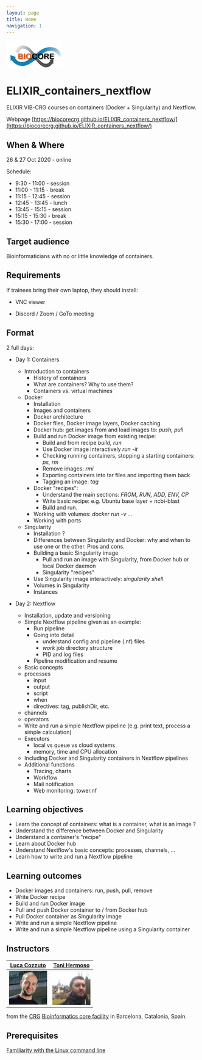 ```yaml
---
layout: page
title: Home
navigation: 1
---
```


![logo](https://raw.githubusercontent.com/CRG-CNAG/BioCoreMiscOpen/master/logo/biocore-logo_small.png) 

# ELIXIR_containers_nextflow

ELIXIR VIB-CRG courses on containers (Docker + Singularity) and Nextflow.

Webpage [https://biocorecrg.github.io/ELIXIR_containers_nextflow/](https://biocorecrg.github.io/ELIXIR_containers_nextflow/)

## When & Where

26 & 27 Oct 2020 - online<br>

Schedule:
- 9:30  - 11:00 - session
- 11:00 - 11:15 - break
- 11:15 - 12:45 - session
- 12:45 - 13:45 - lunch
- 13:45 - 15:15 - session
- 15:15 - 15:30 - break
- 15:30 - 17:00 - session

## Target audience

Bioinformaticians with no or little knowledge of containers.

## Requirements

If trainees bring their own laptop, they should install:

* VNC viewer

* Discord / Zoom / GoTo meeting

## Format

2 full days:
* Day 1: Containers
  * Introduction to containers
    * History of containers
    * What are containers? Why to use them?
    * Containers vs. virtual machines
  * Docker
    * Installation
    * Images and containers
    * Docker architecture
    * Docker files, Docker image layers, Docker caching
    * Docker hub: get images from and load images to: *push, pull*
    * Build and run Docker image from existing recipe:
      * Build and from recipe *build, run*
      * Use Docker image interactively *run -it*
      * Checking running containers, stopping a starting containers: *ps, rm*
      * Remove images: *rmi*
      * Exporting containers into tar files and importing them back
      * Tagging an image: *tag*
    * Docker "recipes":
      * Understand the main sections: *FROM, RUN, ADD, ENV, CP*
      * Write basic recipe: e.g. Ubuntu base layer + ncbi-blast
      * Build and run.
    * Working with volumes: *docker run -v ...*
    * Working with ports
  * Singularity
    * Installation ?
    * Differences between Singularity and Docker: why and when to use one or the other. Pros and cons.
    * Building a basic Singularity image
      * Pull and run an image with Singularity, from Docker hub or local Docker daemon
      * Singularity "recipes"
    * Use Singularity image interactively: *singularity shell*
    * Volumes in Singularity
    * Instances

* Day 2: Nextflow
  * Installation, update and versioning
  * Simple Nextflow pipeline given as an example:
    * Run pipeline
    * Going into detail
      * understand config and pipeline (.nf) files
      * *work* job directory structure
      * PID and log files
    * Pipeline modification and resume
  * Basic concepts
   * processes
     * input
     * output
     * script
     * when
     * directives: tag, publishDir, etc.
   * channels
   * operators
  * Write and run a simple Nextflow pipeline (e.g. print text, process a simple calculation)
  * Executors
    * local vs queue vs cloud systems
    * memory, time and CPU allocation
  * Including Docker and Singularity containers in Nextflow pipelines
  * Additional functions
    * Tracing, charts
    * Workflow
    * Mail notification
    * Web monitoring: tower.nf

## Learning objectives

* Learn the concept of containers: what is a container, what is an image ?
* Understand the difference between Docker and Singularity
* Understand a container's "recipe"
* Learn about Docker hub
* Understand Nextflow's basic concepts: processes, channels, ...
* Learn how to write and run a Nextflow pipeline

## Learning outcomes

* Docker images and containers: run, push, pull, remove
* Write Docker recipe
* Build and run Docker image
* Pull and push Docker container to / from Docker hub
* Pull Docker container as Singularity image
* Write and run a simple Nextflow pipeline
* Write and run a simple Nextflow pipeline using a Singularity container




## Instructors

|[Luca Cozzuto](mailto:luca.cozzuto@crg.eu)|[Toni Hermoso](mailto:toni.hermoso@crg.eu) |
| :---:  | :---:  |
|<a href="https://biocore.crg.eu/wiki/User:Lcozzuto"><img src="images/lcozzuto.jpg" width="100"/> </a>|<a href="https://biocore.crg.eu/wiki/User:Thermoso"><img src="images/Thermoso.jpg" width="100"/>| 

from the [CRG](https://www.crg.eu/) [Bioinformatics core facility](https://biocore.crg.eu/) in Barcelona, Catalonia, Spain.


## Prerequisites

[Familiarity with the Linux command line](https://biocorecrg.github.io/advanced_linux_2019/)


